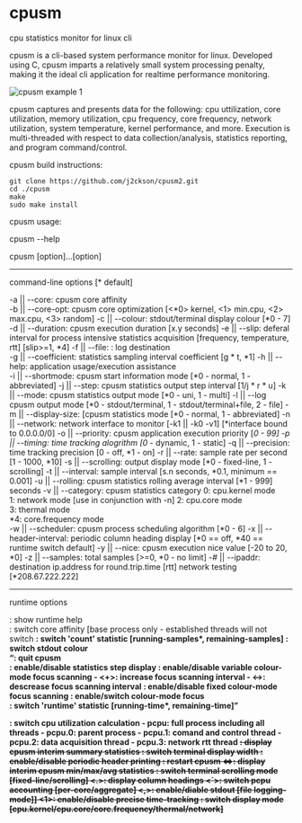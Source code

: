# cpusm
cpu statistics monitor for linux cli

cpusm is a cli-based system performance monitor for linux. Developed using C, cpusm imparts a relatively small system processing penalty, making it the ideal cli application for realtime performance monitoring.

![cpusm example 1](https://i.imgur.com/QjI1Mbv.gif "cpusm example 1")

cpusm captures and presents data for the following: cpu uttilization, core utilization, memory utilization, cpu frequency, core frequency, network utilization, system temperature, kernel performance, and more. Execution is multi-threaded with respect to data collection/analysis, statistics reporting, and program command/control. 


cpusm build instructions:

	git clone https://github.com/j2ckson/cpusm2.git
	cd ./cpusm
	make
	sudo make install
  
  cpusm usage:
  
  cpusm --help
  
  cpusm [option]<value>...[option]<value>      
_______________________________________________________________________________________________________________
command-line options [* default]             

-a || --core: cpusm core affinity            
-b || --core-opt: cpusm core optimization [<*0> kernel, <1> min.cpu, <2> max.cpu, <3> random] 
-c || --colour: stdout/terminal display colour [*0 - 7]
-d || --duration: cpusm execution duration [x.y seconds] 
-e || --slip: deferal interval for process intensive statistics acquisition [frequency, temperature, rtt] [slip>=1, *4]
-f || --file: <filename>: log destination    
-g || --coefficient: statistics sampling interval coefficient [g * t, *1]
-h || --help: application usage/execution assistance          
-i || --shortmode: cpusm start information mode [*0 - normal, 1 - abbreviated] 
-j || --step: cpusm statistics output step interval [1/j * r * u] 
-k || --mode: cpusm statistics output mode [*0 - uni, 1 - multi] 
-l || --log cpusm output mode [*0 - stdout/terminal, 1 - stdout/terminal+file, 2 - file] 
-m || --display-size: [cpusm statistics mode [*0 - normal, 1 - abbreviated] 
-n || --network: network interface to monitor [-k1 || -k0 -v1] [*interface bound to 0.0.0.0/0]
-o || --priority: cpusm application execution priority [*0 - 99]
-p || --timing: time tracking alogrithm [0* - dynamic, 1 - static]
-q || --precision: time tracking precision [0 - off, *1 - on]
-r || --rate: sample rate per second [1 - 1000, *10]
-s || --scrolling: output display mode [*0 - fixed-line, 1 - scrolling]
-t || --interval: sample interval [s.n seconds, *0.1, minimum == 0.001] 
-u || --rolling: cpusm statistics rolling average interval [*1 - 999] seconds 
-v || --category: cpusm statistics category 
        0: cpu.kernel mode                  
        1: network mode [use in conjunction with -n]
        2: cpu.core mode                    
        3: thermal mode                     
        *4: core.frequency mode             
-w || --scheduler: cpusm process scheduling algorithm [*0 - 6]
-x || --header-interval: periodic column heading display [*0 == off, *40 == runtime switch default]
-y || --nice: cpusm execution nice value [-20 to 20, *0] 
-z || --samples: total samples [>=0, *0 - no limit] 
-# || --ipaddr: destination ip.address for round.trip.time [rtt] network testing [*208.67.222.222]
_______________________________________________________________________________________________________________
runtime options                             

<h>: show runtime help                      
<a>: switch core affinity [base process only - established threads will not switch
<b>: switch 'count' statistic [running-samples*, remaining-samples]
<c>: switch stdout colour                   
<q>: quit cpusm                             
<j>: enable/disable statistics step display 
<k>: enable/disable variable colour-mode focus scanning 
     - <+>: increase focus scanning interval 
     - <->: descrease focus scanning interval
<l>: enable/disable fixed colour-mode focus scanning 
<m>: enable/switch colour-mode focus        
<n>: switch 'runtime' statistic [running-time*, remaining-time]
<p>: switch cpu utilization calculation     
     - pcpu: full process including all threads
     - pcpu.0: parent process               
     - pcpu.1: comand and control thread    
     - pcpu.2: data acquisition thread      
     - pcpu.3: network rtt thread           
<s>: display cpusm interim summary statistics 
<v>: switch terminal display width          
<x>: enable/disable periodic header printing 
<z>: restart cpusm                          
<=>: display interim cpusm min/max/avg statistics
</>: switch terminal scrolling mode [fixed-line/scrolling]
<.>: display column headings                
<`>: switch pcpu accounting [per-core/aggregate]
<,>: enable/diable stdout [file logging-mode]]
<1>: enable/disable precise time-tracking   
<SPACE>: switch display mode [cpu.kernel/cpu.core/core.frequency/thermal/network]
